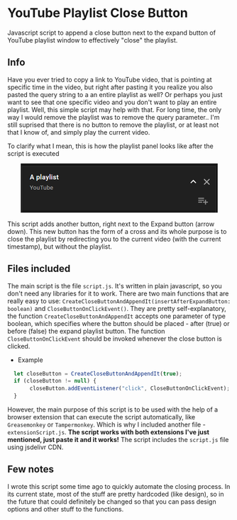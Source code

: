 # YouTube Playlist Close Button
Javascript script to append a close button next to the expand button of YouTube playlist window to effectively "close" the playlist.


## Info
Have you ever tried to copy a link to YouTube video, that is pointing at specific time in the video, but right after pasting it you realize you also pasted the query string to a an entire playlist as well? Or perhaps you just want to see that one specific video and you don't want to play an entire playlist. Well, this simple script may help with that. For long time, the only way I would remove the playlist was to remove the query parameter.. I'm still suprised that there is no button to remove the playlist, or at least not that I know of, and simply play the current video.

To clarify what I mean, this is how the playlist panel looks like after the script is executed
<p align="center">
  <img src="./result-screenshot.png">
</p>

This script adds another button, right next to the Expand button (arrow down). This new button has the form of a cross and its whole purpose is to close the playlist by redirecting you to the current video (with the current timestamp), but without the playlist.

## Files included
The main script is the file `script.js`. It's written in plain javascript, so you don't need any libraries for it to work. There are two main functions that are really easy to use: `CreateCloseButtonAndAppendIt(insertAfterExpandButton: boolean)` and `CloseButtonOnClickEvent()`. 
They are pretty self-explanatory, the function `CreateCloseButtonAndAppendIt` accepts one parameter of type boolean, which specifies where the button should be placed - after (true) or before (false) the expand playlist button.
The function `CloseButtonOnClickEvent` should be invoked whenever the close button is clicked.
* Example
```javascript
  let closeButton = CreateCloseButtonAndAppendIt(true);
  if (closeButton != null) {
       closeButton.addEventListener("click", CloseButtonOnClickEvent);
  }
```

However, the main purpose of this script is to be used with the help of a browser extension that can execute the script automatically, like `Greasemonkey` or `Tampermonkey`.
Which is why I included another file - `extensionScript.js`. **The script works with both extensions I've just mentioned, just paste it and it works!** The script includes the `script.js` file using jsdelivr CDN.

## Few notes
I wrote this script some time ago to quickly automate the closing process. In its current state, most of the stuff are pretty hardcoded (like design), so in the future that could definitely be changed so that you can pass design options and other stuff to the functions.
